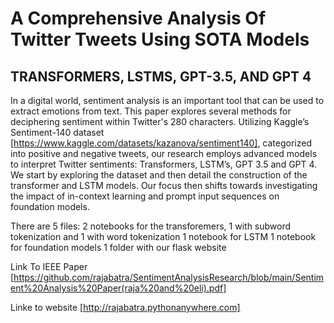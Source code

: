 # A Comprehensive Analysis Of Twitter Tweets Using SOTA Models
## TRANSFORMERS, LSTMS, GPT-3.5, AND GPT 4
In a digital world, sentiment analysis is an important tool that can be used to extract emotions from text. This paper explores several methods for deciphering sentiment within Twitter's 280 characters. Utilizing Kaggle’s Sentiment-140 dataset [https://www.kaggle.com/datasets/kazanova/sentiment140], categorized into positive and negative tweets, our research employs advanced models to interpret Twitter sentiments: Transformers, LSTM’s, GPT 3.5 and GPT 4. We start by exploring the dataset and then detail the construction of the transformer and LSTM models. Our focus then shifts towards investigating the impact of in-context learning and prompt input sequences on foundation models.


There are 5 files:
2 notebooks for the transforemers, 1 with subword tokenization and 1 with word tokenization
1 notebook for LSTM
1 notebook for foundation models
1 folder with our flask website

Link To IEEE Paper [https://github.com/rajabatra/SentimentAnalysisResearch/blob/main/Sentiment%20Analysis%20Paper(raja%20and%20eli).pdf]


Linke to website [http://rajabatra.pythonanywhere.com]
